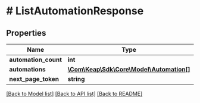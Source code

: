 # # ListAutomationResponse

## Properties

Name | Type | Description | Notes
------------ | ------------- | ------------- | -------------
**automation_count** | **int** |  | [optional]
**automations** | [**\Com\Keap\Sdk\Core\Model\Automation[]**](Automation.md) |  | [optional]
**next_page_token** | **string** |  | [optional]

[[Back to Model list]](../../README.md#models) [[Back to API list]](../../README.md#endpoints) [[Back to README]](../../README.md)
